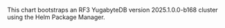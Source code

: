 This chart bootstraps an RF3 YugabyteDB version 2025.1.0.0-b168 cluster using the Helm Package Manager.
